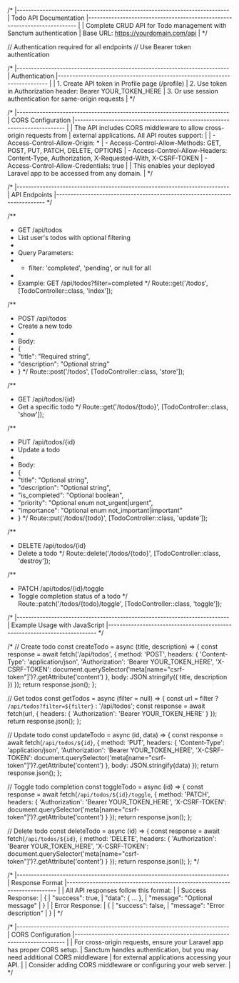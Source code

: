 /*
|--------------------------------------------------------------------------
| Todo API Documentation
|--------------------------------------------------------------------------
|
| Complete CRUD API for Todo management with Sanctum authentication
| Base URL: https://yourdomain.com/api
|
*/

// Authentication required for all endpoints
// Use Bearer token authentication

/*
|--------------------------------------------------------------------------
| Authentication
|--------------------------------------------------------------------------
|
| 1. Create API token in Profile page (/profile)
| 2. Use token in Authorization header: Bearer YOUR_TOKEN_HERE
| 3. Or use session authentication for same-origin requests
|
*/

/*
|--------------------------------------------------------------------------
| CORS Configuration
|--------------------------------------------------------------------------
|
| The API includes CORS middleware to allow cross-origin requests from
| external applications. All API routes support:
|
| - Access-Control-Allow-Origin: *
| - Access-Control-Allow-Methods: GET, POST, PUT, PATCH, DELETE, OPTIONS
| - Access-Control-Allow-Headers: Content-Type, Authorization, X-Requested-With, X-CSRF-TOKEN
| - Access-Control-Allow-Credentials: true
|
| This enables your deployed Laravel app to be accessed from any domain.
|
*/

/*
|--------------------------------------------------------------------------
| API Endpoints
|--------------------------------------------------------------------------
*/

/**
 * GET /api/todos
 * List user's todos with optional filtering
 *
 * Query Parameters:
 * - filter: 'completed', 'pending', or null for all
 *
 * Example: GET /api/todos?filter=completed
 */
Route::get('/todos', [TodoController::class, 'index']);

/**
 * POST /api/todos
 * Create a new todo
 *
 * Body:
 * {
 *   "title": "Required string",
 *   "description": "Optional string"
 * }
 */
Route::post('/todos', [TodoController::class, 'store']);

/**
 * GET /api/todos/{id}
 * Get a specific todo
 */
Route::get('/todos/{todo}', [TodoController::class, 'show']);

/**
 * PUT /api/todos/{id}
 * Update a todo
 *
 * Body:
 * {
 *   "title": "Optional string",
 *   "description": "Optional string",
 *   "is_completed": "Optional boolean",
 *   "priority": "Optional enum not_urgent|urgent",
 *   "importance": "Optional enum not_important|important"
 * }
 */
Route::put('/todos/{todo}', [TodoController::class, 'update']);

/**
 * DELETE /api/todos/{id}
 * Delete a todo
 */
Route::delete('/todos/{todo}', [TodoController::class, 'destroy']);

/**
 * PATCH /api/todos/{id}/toggle
 * Toggle completion status of a todo
 */
Route::patch('/todos/{todo}/toggle', [TodoController::class, 'toggle']);

/*
|--------------------------------------------------------------------------
| Example Usage with JavaScript
|--------------------------------------------------------------------------
*/

/*
// Create todo
const createTodo = async (title, description) => {
  const response = await fetch('/api/todos', {
    method: 'POST',
    headers: {
      'Content-Type': 'application/json',
      'Authorization': 'Bearer YOUR_TOKEN_HERE',
      'X-CSRF-TOKEN': document.querySelector('meta[name="csrf-token"]')?.getAttribute('content')
    },
    body: JSON.stringify({ title, description })
  });
  return response.json();
};

// Get todos
const getTodos = async (filter = null) => {
  const url = filter ? `/api/todos?filter=${filter}` : '/api/todos';
  const response = await fetch(url, {
    headers: {
      'Authorization': 'Bearer YOUR_TOKEN_HERE'
    }
  });
  return response.json();
};

// Update todo
const updateTodo = async (id, data) => {
  const response = await fetch(`/api/todos/${id}`, {
    method: 'PUT',
    headers: {
      'Content-Type': 'application/json',
      'Authorization': 'Bearer YOUR_TOKEN_HERE',
      'X-CSRF-TOKEN': document.querySelector('meta[name="csrf-token"]')?.getAttribute('content')
    },
    body: JSON.stringify(data)
  });
  return response.json();
};

// Toggle todo completion
const toggleTodo = async (id) => {
  const response = await fetch(`/api/todos/${id}/toggle`, {
    method: 'PATCH',
    headers: {
      'Authorization': 'Bearer YOUR_TOKEN_HERE',
      'X-CSRF-TOKEN': document.querySelector('meta[name="csrf-token"]')?.getAttribute('content')
    }
  });
  return response.json();
};

// Delete todo
const deleteTodo = async (id) => {
  const response = await fetch(`/api/todos/${id}`, {
    method: 'DELETE',
    headers: {
      'Authorization': 'Bearer YOUR_TOKEN_HERE',
      'X-CSRF-TOKEN': document.querySelector('meta[name="csrf-token"]')?.getAttribute('content')
    }
  });
  return response.json();
};
*/

/*
|--------------------------------------------------------------------------
| Response Format
|--------------------------------------------------------------------------
|
| All API responses follow this format:
|
| Success Response:
| {
|   "success": true,
|   "data": { ... },
|   "message": "Optional message"
| }
|
| Error Response:
| {
|   "success": false,
|   "message": "Error description"
| }
|
*/

/*
|--------------------------------------------------------------------------
| CORS Configuration
|--------------------------------------------------------------------------
|
| For cross-origin requests, ensure your Laravel app has proper CORS setup.
| Sanctum handles authentication, but you may need additional CORS middleware
| for external applications accessing your API.
|
| Consider adding CORS middleware or configuring your web server.
|
*/
